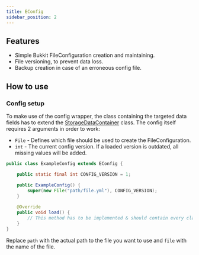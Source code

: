 ```yaml
---
title: EConfig
sidebar_position: 2
---
```


## Features

- Simple Bukkit FileConfiguration creation and maintaining.
- File versioning, to prevent data loss.
- Backup creation in case of an erroneous config file.

## How to use

### Config setup

To make use of the config wrapper, the class containing the targeted data fields has to extend the
[StorageDataContainer](https://github.com/DRE2N/Bedrock/blob/master/src/main/java/de/erethon/bedrock/config/EConfig.java) class.
The config itself requires 2 arguments in order to work:

- `File` - Defines which file should be used to create the FileConfiguration.
- `int` - The current config version. If a loaded version is outdated, all missing values will be added.

```java
public class ExampleConfig extends EConfig {

    public static final int CONFIG_VERSION = 1;

    public ExampleConfig() {
        super(new File("path/file.yml"), CONFIG_VERSION);
    }
    
    @Override
    public void load() {
        // This method has to be implemented & should contain every class value.
    }
}
```

Replace `path` with the actual path to the file you want to use and `file` with the name of the file.
